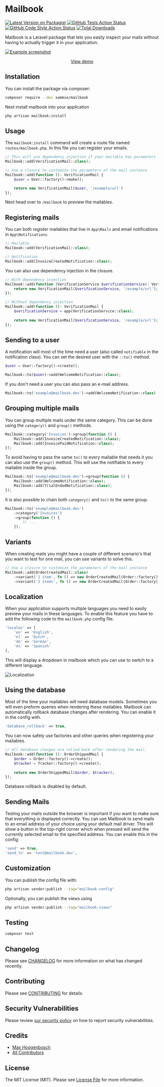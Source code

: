 # Mailbook

[![Latest Version on Packagist](https://img.shields.io/packagist/v/xammie/mailbook.svg?style=flat-square)](https://packagist.org/packages/xammie/mailbook)
[![GitHub Tests Action Status](https://img.shields.io/github/actions/workflow/status/xammie/mailbook/run-tests.yml?branch=main&label=tests&style=flat-square)](https://github.com/xammie/mailbook/actions?query=workflow%3Arun-tests+branch%3Amain)
[![GitHub Code Style Action Status](https://img.shields.io/github/actions/workflow/status/xammie/mailbook/pint.yml?branch=main&label=code%20style&style=flat-square)](https://github.com/xammie/mailbook/actions?query=workflow%3A"Fix+PHP+code+style+issues"+branch%3Amain)
[![Total Downloads](https://img.shields.io/packagist/dt/xammie/mailbook.svg?style=flat-square)](https://packagist.org/packages/xammie/mailbook)

Mailbook is a Laravel package that lets you easily inspect your mails without having to actually trigger it in your
application.

[![Example screenshot](./screenshot.png)](https://mailbook.dev)

<p align="center"><a href="https://mailbook.dev/">View demo</a></p>

## Installation

You can install the package via composer:

```bash
composer require --dev xammie/mailbook
```

Next install mailbook into your application

```bash
php artisan mailbook:install
```

## Usage

The `mailbook:install` command will create a route file named `routes/mailbook.php`. In this file you can register your
emails.

```php
// This will use dependency injection if your mailable has parameters
Mailbook::add(VerificationMail::class);

// Use a closure to customize the parameters of the mail instance
Mailbook::add(function (): VerificationMail {
    $user = User::factory()->make();

    return new VerificationMail($user, '/example/url')
});
```

Next head over to `/mailbook` to preview the mailables.

## Registering mails

You can both register mailables that live in `App\Mails` and email notifications in `App\Notifications`.

```php
// Mailable
Mailbook::add(VerificationMail::class);

// Notification
Mailbook::add(InvoiceCreatedNotification::class);
```

You can also use dependency injection in the closure.

```php
// With dependency injection
Mailbook::add(function (VerificationService $verificationService): VerificationMail {
    return new VerificationMail($verificationService, '/example/url');
});

// Without dependency injection
Mailbook::add(function (): VerificationMail {
    $verificationService = app(VerificationService::class);
    
    return new VerificationMail($verificationService, '/example/url');
});
```

## Sending to a user

A notification will most of the time need a user (also called `notifiable` in the notification class).
You can set the desired user with the `::to()` method.

```php
$user = User::factory()->create();

Mailbook::to($user)->add(WelcomeNotification::class);
```

If you don't need a user you can also pass an e-mail address.

```php
Mailbook::to('example@mailbook.dev')->add(WelcomeNotification::class)
```

## Grouping multiple mails

You can group multiple mails under the same category. This can be done using the `category()` and `group()` methods.

```php
Mailbook::category('Invoices')->group(function () {
    Mailbook::add(InvoiceCreatedNotification::class);
    Mailbook::add(InvoicePaidNotification::class);
});
```

To avoid having to pass the same `to()` to every mailable that needs it you can also use the `group()` method. This will
use the notifiable to every mailable inside the group.

```php
Mailbook::to('example@mailbook.dev')->group(function () {
    Mailbook::add(WelcomeNotification::class);
    Mailbook::add(TrialEndedNotification::class);
});
```

It is also possible to chain both `category()` and `to()` to the same group.

```php
Mailbook::to('example@mailbook.dev')
    ->category('Invoices')
    ->group(function () {
        // ...
    });
```

## Variants

When creating mails you might have a couple of different scenario's that you want to test for one mail, you can use
variants to solve this.

```php
// Use a closure to customize the parameters of the mail instance
Mailbook::add(OrderCreatedMail::class)
    ->variant('1 item', fn () => new OrderCreatedMail(Order::factory()->withOneProduct()->create()))
    ->variant('2 items', fn () => new OrderCreatedMail(Order::factory()->withTwoProducts()->create()));
```

## Localization

When your application supports multiple languages you need to easily preview your mails in these languages. To enable
this feature you have to add the following code to the `mailbook.php` config file.

```php
'locales' => [
    'en' => 'English',
    'nl' => 'Dutch',
    'de' => 'German',
    'es' => 'Spanish'
],
```

This will display a dropdown in mailbook which you can use to switch to a different language.

![Localization](./docs/localization.png)

## Using the database

Most of the time your mailables will need database models. Sometimes you will even preform queries when rendering these
mailables. Mailbook can automatically rollback database changes after rendering. You can enable it in the config with.

```php
'database_rollback' => true,
```

You can now safely use factories and other queries when registering your mailables.

```php
// All database changes are rolled back after rendering the mail.
Mailbook::add(function (): OrderShippedMail {
    $order = Order::factory()->create();
    $tracker = Tracker::factory()->create();
        
    return new OrderShippedMail($order, $tracker);
});
```

Database rollback is disabled by default.

## Sending Mails

Testing your mails outside the browser is important if you want to make sure that everything is displayed correctly.
You can use Mailbook to send mails to an email address of your choice using your default mail driver. This will show a
button in the top-right corner which when pressed will send the currently selected email to the specified address.
You can enable this in the config:

```php
'send' => true,
'send_to' => 'test@mailbook.dev',
```

## Customization

You can publish the config file with:

```bash
php artisan vendor:publish --tag="mailbook-config"
```

Optionally, you can publish the views using

```bash
php artisan vendor:publish --tag="mailbook-views"
```

## Testing

```bash
composer test
```

## Changelog

Please see [CHANGELOG](CHANGELOG.md) for more information on what has changed recently.

## Contributing

Please see [CONTRIBUTING](https://github.com/Xammie/.github/blob/main/CONTRIBUTING.md) for details.

## Security Vulnerabilities

Please review [our security policy](../../security/policy) on how to report security vulnerabilities.

## Credits

- [Max Hoogenbosch](https://github.com/Xammie)
- [All Contributors](../../contributors)

## License

The MIT License (MIT). Please see [License File](LICENSE.md) for more information.
